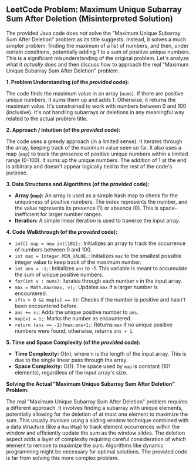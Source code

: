 ## LeetCode Problem: Maximum Unique Subarray Sum After Deletion (Misinterpreted Solution)

The provided Java code does *not* solve the "Maximum Unique Subarray Sum After Deletion" problem as its title suggests.  Instead, it solves a much simpler problem: finding the maximum of a list of numbers, and then, under certain conditions, potentially adding 1 to a sum of positive unique numbers. This is a significant misunderstanding of the original problem.  Let's analyze what it *actually* does and then discuss how to approach the real "Maximum Unique Subarray Sum After Deletion" problem.


**1. Problem Understanding (of the *provided* code):**

The code finds the maximum value in an array (`nums`). If there are positive unique numbers, it sums them up and adds 1. Otherwise, it returns the maximum value.  It's constrained to work with numbers between 0 and 100 (inclusive). It's not handling subarrays or deletions in any meaningful way related to the actual problem title.

**2. Approach / Intuition (of the *provided* code):**

The code uses a greedy approach (in a limited sense). It iterates through the array, keeping track of the maximum value seen so far. It also uses a map (`map`) to track the presence of positive unique numbers within a limited range (0-100).  It sums up the unique numbers. The addition of 1 at the end is arbitrary and doesn't appear logically tied to the rest of the code's purpose.

**3. Data Structures and Algorithms (of the *provided* code):**

* **Array (`map`):** An array is used as a simple hash map to check for the uniqueness of positive numbers.  The index represents the number, and the value represents its presence (1) or absence (0). This is space-inefficient for larger number ranges.
* **Iteration:** A simple linear iteration is used to traverse the input array.

**4. Code Walkthrough (of the *provided* code):**

* `int[] map = new int[101];`: Initializes an array to track the occurrence of numbers between 0 and 100.
* `int max = Integer.MIN_VALUE;`: Initializes `max` to the smallest possible integer value to keep track of the maximum number.
* `int ans = -1;`: Initializes `ans` to -1. This variable is meant to accumulate the sum of unique positive numbers.
* `for(int v : nums)`: Iterates through each number `v` in the input array.
* `max = Math.max(max, v);`: Updates `max` if a larger number is encountered.
* `if(v > 0 && map[v] == 0)`: Checks if the number is positive and hasn't been encountered before.
* `ans += v;`: Adds the unique positive number to `ans`.
* `map[v] = 1;`: Marks the number as encountered.
* `return (ans == -1)?max:ans+1;`: Returns `max` if no unique positive numbers were found; otherwise, returns `ans + 1`.


**5. Time and Space Complexity (of the *provided* code):**

* **Time Complexity:** O(n), where n is the length of the input array. This is due to the single linear pass through the array.
* **Space Complexity:** O(1).  The space used by `map` is constant (101 elements), regardless of the input array's size.


**Solving the Actual "Maximum Unique Subarray Sum After Deletion" Problem:**

The real "Maximum Unique Subarray Sum After Deletion" problem requires a different approach.  It involves finding a subarray with unique elements, potentially allowing for the deletion of at most one element to maximize the sum.  This usually involves using a sliding window technique combined with a data structure (like a `HashMap`) to track element occurrences within the window and efficiently update the sum as the window slides.  The deletion aspect adds a layer of complexity requiring careful consideration of which element to remove to maximize the sum.  Algorithms like dynamic programming might be necessary for optimal solutions.  The provided code is far from solving this more complex problem.
